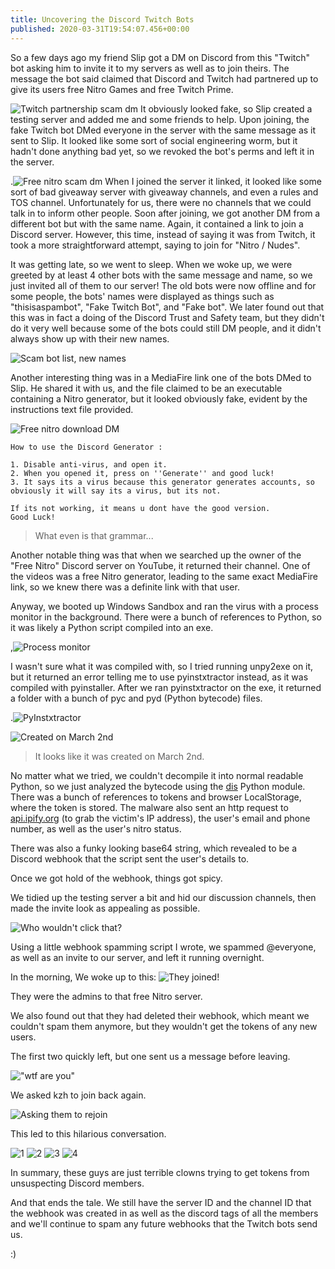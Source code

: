 ```yaml
---
title: Uncovering the Discord Twitch Bots
published: 2020-03-31T19:54:07.456+00:00
---
```


So a few days ago my friend Slip got a DM on Discord from this "Twitch" bot asking him to invite it to my servers as well as to join theirs. The message the bot said claimed that Discord and Twitch had partnered up to give its users free Nitro Games and free Twitch Prime.

![Twitch partnership scam dm](https://i.matdoes.dev/NWRDK)
It obviously looked fake, so Slip created a testing server and added me and some friends to help. Upon joining, the fake Twitch bot DMed everyone in the server with the same message as it sent to Slip. It looked like some sort of social engineering worm, but it hadn't done anything bad yet, so we revoked the bot's perms and left it in the server.

.![Free nitro scam dm](https://i.matdoes.dev/YZBAZ)
When I joined the server it linked, it looked like some sort of bad giveaway server with giveaway channels, and even a rules and TOS channel. Unfortunately for us, there were no channels that we could talk in to inform other people. Soon after joining, we got another DM from a different bot but with the same name. Again, it contained a link to join a Discord server. However, this time, instead of saying it was from Twitch, it took a more straightforward attempt, saying to join for "Nitro / Nudes".

It was getting late, so we went to sleep. When we woke up, we were greeted by at least 4 other bots with the same message and name, so we just invited all of them to our server! The old bots were now offline and for some people, the bots' names were displayed as things such as "thisisaspambot", "Fake Twitch Bot", and "Fake bot". We later found out that this was in fact a doing of the Discord Trust and Safety team, but they didn't do it very well because some of the bots could still DM people, and it didn't always show up with their new names.

![Scam bot list, new names](https://i.matdoes.dev/IJBSL)

Another interesting thing was in a MediaFire link one of the bots DMed to Slip. He shared it with us, and the file claimed to be an executable containing a Nitro generator, but it looked obviously fake, evident by the instructions text file provided.

![Free nitro download DM](https://i.matdoes.dev/PVZUR)

```
How to use the Discord Generator :

1. Disable anti-virus, and open it.
2. When you opened it, press on ''Generate'' and good luck!
3. It says its a virus because this generator generates accounts, so obviously it will say its a virus, but its not.

If its not working, it means u dont have the good version.
Good Luck!
```

> What even is that grammar...

Another notable thing was that when we searched up the owner of the "Free Nitro" Discord server on YouTube, it returned their channel. One of the videos was a free Nitro generator, leading to the same exact MediaFire link, so we knew there was a definite link with that user.

Anyway, we booted up Windows Sandbox and ran the virus with a process monitor in the background. There were a bunch of references to Python, so it was likely a Python script compiled into an exe.

,![Process monitor](https://i.matdoes.dev/60O9N)

I wasn't sure what it was compiled with, so I tried running unpy2exe on it, but it returned an error telling me to use pyinstxtractor instead, as it was compiled with pyinstaller. After we ran pyinstxtractor on the exe, it returned a folder with a bunch of pyc and pyd (Python bytecode) files.

.![PyInstxtractor](https://i.matdoes.dev/QTWOT)

![Created on March 2nd](https://i.matdoes.dev/YOYVJ)

> It looks like it was created on March 2nd.

No matter what we tried, we couldn't decompile it into normal readable Python, so we just analyzed the bytecode using the [dis](https://docs.python.org/3/library/dis.html) Python module. There was a bunch of references to tokens and browser LocalStorage, where the token is stored. The malware also sent an http request to [api.ipify.org](https://api.ipify.org) (to grab the victim's IP address), the user's email and phone number, as well as the user's nitro status.

There was also a funky looking base64 string, which revealed to be a Discord webhook that the script sent the user's details to.

Once we got hold of the webhook, things got spicy.

We tidied up the testing server a bit and hid our discussion channels, then made the invite look as appealing as possible.

![Who wouldn't click that?](https://i.matdoes.dev/D81ZG)

Using a little webhook spamming script I wrote, we spammed @everyone, as well as an invite to our server, and left it running overnight.

In the morning, We woke up to this:
![They joined!](https://i.matdoes.dev/TAA6M)

They were the admins to that free Nitro server.

We also found out that they had deleted their webhook, which meant we couldn't spam them anymore, but they wouldn't get the tokens of any new users.

The first two quickly left, but one sent us a message before leaving.

!["wtf are you"](https://i.matdoes.dev/VJMW9)

We asked kzh to join back again.

![Asking them to rejoin](https://i.matdoes.dev/GHAII)

This led to this hilarious conversation.

![1](https://i.matdoes.dev/30HD2)
![2](https://i.matdoes.dev/9VJX1)
![3](https://i.matdoes.dev/TYQBO)
![4](https://i.matdoes.dev/MRIU1)

In summary, these guys are just terrible clowns trying to get tokens from unsuspecting Discord members.

And that ends the tale. We still have the server ID and the channel ID that the webhook was created in as well as the discord tags of all the members and we'll continue to spam any future webhooks that the Twitch bots send us.

:)
